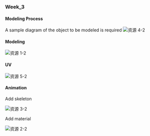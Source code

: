 ### Week_3 ###

#### Modeling Process ####

A sample diagram of the object to be modeled is required
![资源 4-2](https://user-images.githubusercontent.com/91987208/204574085-54b73a8a-faf3-48cf-a876-8efcffcd3160.png)



#### Modeling ####
![资源 1-2](https://user-images.githubusercontent.com/91987208/204574186-020f356c-8181-4df3-930a-4c645ff15bcb.png)




#### UV ####
![资源 5-2](https://user-images.githubusercontent.com/91987208/204574277-548ca0ac-681e-49d1-a9e8-d81e1ba81029.png)


#### Animation ####

Add skeleton 

![资源 3-2](https://user-images.githubusercontent.com/91987208/204574444-f463d06d-e9f7-45a6-b92b-c74b6103288b.png)

Add material

![资源 2-2](https://user-images.githubusercontent.com/91987208/204574499-06d7720c-8c26-4de4-b883-8a75b60ab881.png)

